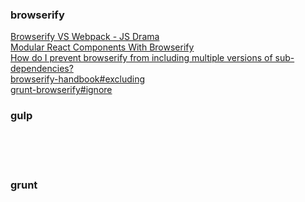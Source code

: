 ### browserify
[Browserify VS Webpack - JS Drama](http://blog.namangoel.com/browserify-vs-webpack-js-drama)  
[Modular React Components With Browserify](http://www.kellyjandrews.com/2015/04/01/modular-react-components-with-browserify.html)  
[How do I prevent browserify from including multiple versions of sub-dependencies?](http://stackoverflow.com/questions/27931982/how-do-i-prevent-browserify-from-including-multiple-versions-of-sub-dependencies)  
[browserify-handbook#excluding](https://github.com/substack/browserify-handbook#excluding)  
[grunt-browserify#ignore](https://github.com/jmreidy/grunt-browserify#ignore)  
### gulp
[]()  
[]()  
[]()  
[]()  
### grunt
[]()  
[]()  
[]()  
[]()  
[]()  
[]()  
[]()  
[]()  
[]()  
[]()  
[]()  
[]()  
[]()  
[]()  
[]()  
[]()  
[]()  
[]()  
[]()  
[]()  
[]()  
[]()  
[]()  
[]()  
[]()  
[]()  
[]()  
[]()  
[]()  
[]()  
[]()  
[]()  
[]()  
[]()  
[]()  
[]()  
[]()  
[]()  
[]()  
[]()  
[]()  
[]()  
[]()  
[]()  
[]()  
[]()  
[]()  
[]()  
[]()  
[]()  
[]()  
[]()  
[]()  
[]()  
[]()  
[]()  
[]()  
[]()  
[]()  
[]()  
[]()  
[]()  
[]()  
[]()  
[]()  
[]()  
[]()  
[]()  

